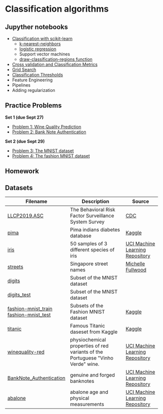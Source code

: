 # Classification algorithms

## Jupyther notebooks

- [Classification with scikit-learn](https://nbviewer.jupyter.org/github/um-perez-alvaro/Data-Science-Practice/blob/master/Jupyter%20Notebooks/Classification/notebooks/Part%20I%20Classification%20with%20scikit%20learn.ipynb)
    * [k-nearest-neighbors](https://nbviewer.jupyter.org/github/um-perez-alvaro/Data-Science-Practice/blob/master/Jupyter%20Notebooks/Classification/notebooks/k-nearest%20neighbors.ipynb)
    * [logistic regression](https://nbviewer.jupyter.org/github/um-perez-alvaro/Data-Science-Practice/blob/master/Jupyter%20Notebooks/Classification/notebooks/Logistic%20Regression%20.ipynb)  
    * Support vector machines
    * [draw-classification-regions function](https://github.com/um-perez-alvaro/Data-Science-Practice/blob/master/Jupyter%20Notebooks/Classification/notebooks/functions.py)
- [Cross validation and Classification Metrics](https://nbviewer.jupyter.org/github/um-perez-alvaro/Data-Science-Practice/blob/master/Jupyter%20Notebooks/Classification/notebooks/Part%20II%20-%20Classification%20Metrics%20and%20Cross%20Validation.ipynb)
- [Grid Search](https://nbviewer.jupyter.org/github/um-perez-alvaro/Data-Science-Practice/blob/master/Jupyter%20Notebooks/Classification/notebooks/Part%20III.%20Grid%20Search.ipynb)
- [Classification Thresholds](https://nbviewer.jupyter.org/github/um-perez-alvaro/Data-Science-Practice/blob/master/Jupyter%20Notebooks/Classification/notebooks/Part%20IV.%20Adjusting%20the%20classification%20threshold.ipynb)
- Feature Engineering
- Pipelines
- Adding regularization
 
## Practice Problems

**Set 1 (due Sept 27)**

- [Problem 1: Wine Quality Prediction](https://nbviewer.jupyter.org/github/um-perez-alvaro/Data-Science-Practice/blob/master/Jupyter%20Notebooks/Classification/practice%20problems/Problem%20I%20.ipynb)
- [Problem 2: Bank Note Authentication](https://nbviewer.jupyter.org/github/um-perez-alvaro/Data-Science-Practice/blob/master/Jupyter%20Notebooks/Classification/practice%20problems/Problem%20II%20.ipynb)

**Set 2 (due Sept 29)**

- [Problem 3: The MNIST dataset](https://nbviewer.jupyter.org/github/um-perez-alvaro/Data-Science-Practice/blob/master/Jupyter%20Notebooks/Classification/practice%20problems/Problem%20III.ipynb)
- [Problem 4: The fashion MNIST dataset](https://nbviewer.jupyter.org/github/um-perez-alvaro/Data-Science-Practice/blob/master/Jupyter%20Notebooks/Classification/practice%20problems/Problem%20IV.ipynb)

## Homework 


## Datasets

Filename | Description |  Source
--- | --- |  --- 
[LLCP2019.ASC](https://www.cdc.gov/brfss/annual_data/2019/files/LLCP2019ASC.zip) | The Behavioral Risk Factor Surveillance System Survey | [CDC](https://www.cdc.gov/brfss/annual_data/annual_2019.html)
[pima](https://raw.githubusercontent.com/um-perez-alvaro/Data-Science-Practice/master/Data/pima.csv) | Pima indians diabetes database | [Kaggle](https://www.kaggle.com/uciml/pima-indians-diabetes-database)
[iris](https://raw.githubusercontent.com/um-perez-alvaro/Data-Science-Practice/master/Data/iris.csv) | 50 samples of 3 different species of iris | [UCI Machine Learning Repository](https://archive.ics.uci.edu/ml/datasets/iris)
[streets](https://raw.githubusercontent.com/um-perez-alvaro/Data-Science-Practice/master/Data/streets.csv) | Singapore street names | [Michelle Fullwood](https://michelleful.github.io/code-blog/2015/04/24/sgmap/)
[digits](https://raw.githubusercontent.com/um-perez-alvaro/Data-Science-Practice/master/Data/digits.csv) | Subset of the MNIST dataset 
[digits_test](https://raw.githubusercontent.com/um-perez-alvaro/Data-Science-Practice/master/Data/digits_test.csv) | Subset of the MNIST dataset
[fashion-mnist_train](https://raw.githubusercontent.com/um-perez-alvaro/Data-Science-Theory/master/Data/fashion-mnist_train.csv) </br> [fashion-mnist_test](https://raw.githubusercontent.com/um-perez-alvaro/Data-Science-Theory/master/Data/fashion-mnist_test.csv) | Subsets of the Fashion MNIST dataset | [Kaggle](https://www.kaggle.com/c/insar-fashion-mnist-challenge)
[titanic](https://raw.githubusercontent.com/um-perez-alvaro/Data-Science-Practice/master/Data/titanic.csv) | Famous Titanic daseset from Kaggle | [Kaggle](https://www.kaggle.com/c/titanic)
[winequality-red](https://raw.githubusercontent.com/um-perez-alvaro/Data-Science-Practice/master/Data/winequality-red.csv) |  physiochemical properties of red variants of the Portuguese "Vinho Verde" wine. | [UCI Machine Learning Repository](https://archive.ics.uci.edu/ml/datasets/wine+quality)
[BankNote_Authentication](https://raw.githubusercontent.com/um-perez-alvaro/Data-Science-Practice/master/Data/BankNote_Authentication.csv) | genuine and forged banknotes | [UCI Machine Learning Repository](https://archive.ics.uci.edu/ml/datasets/banknote+authentication)
[abalone](https://raw.githubusercontent.com/um-perez-alvaro/Data-Science-Practice/master/Data/abalone.csv) |  abalone age and physical measurements | [UCI Machine Learning Repository](https://archive.ics.uci.edu/ml/datasets/abalone)
